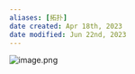 ```yaml
---
aliases: [拓扑]
date created: Apr 18th, 2023
date modified: Jun 22nd, 2023
---
```

![image.png](https://img.ynchen.me/2023/06/b4f9a57fd94b55c83c11b38828acc4f5.webp)
